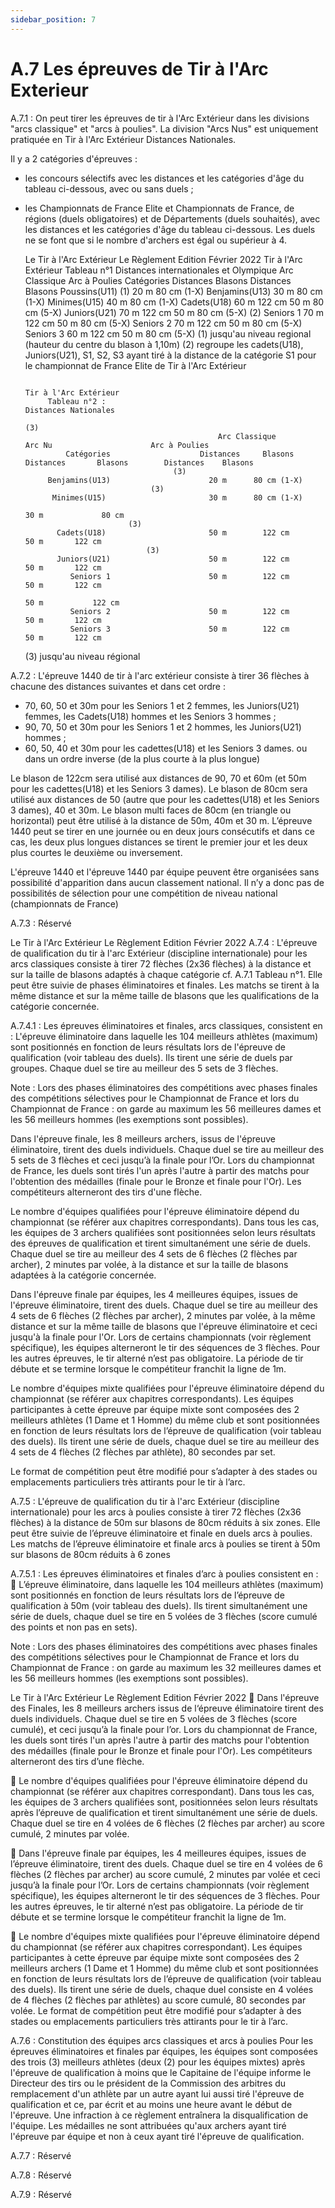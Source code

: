 ```yaml
---
sidebar_position: 7
---
```


# A.7 Les épreuves de Tir à l'Arc Exterieur

A.7.1 : On peut tirer les épreuves de tir à l'Arc Extérieur dans les divisions "arcs classique" et "arcs à
poulies". La division "Arcs Nus" est uniquement pratiquée en Tir à l'Arc Extérieur Distances Nationales.

Il y a 2 catégories d'épreuves :

- les concours sélectifs avec les distances et les catégories d'âge du tableau ci-dessous, avec ou sans duels ;
- les Championnats de France Elite et Championnats de France, de régions (duels obligatoires) et de
  Départements (duels souhaités), avec les distances et les catégories d'âge du tableau ci-dessous. Les duels
  ne se font que si le nombre d'archers est égal ou supérieur à 4.

  Le Tir à l'Arc Extérieur Le Règlement Edition Février 2022
  Tir à l'Arc Extérieur
  Tableau n°1 Distances internationales et Olympique
  Arc Classique Arc à Poulies
  Catégories Distances Blasons Distances Blasons
  Poussins(U11) (1) 20 m 80 cm (1-X)
  Benjamins(U13) 30 m 80 cm (1-X)
  Minimes(U15) 40 m 80 cm (1-X)
  Cadets(U18) 60 m 122 cm 50 m 80 cm (5-X)
  Juniors(U21) 70 m 122 cm 50 m 80 cm (5-X)
  (2)
  Seniors 1 70 m 122 cm 50 m 80 cm (5-X)
  Seniors 2 70 m 122 cm 50 m 80 cm (5-X)
  Seniors 3 60 m 122 cm 50 m 80 cm (5-X)
  (1) jusqu'au niveau regional (hauteur du centre du blason à 1,10m)
  (2) regroupe les cadets(U18), Juniors(U21), S1, S2, S3 ayant tiré à la distance de la
  catégorie S1 pour le championnat de France Elite de Tir à l'Arc Extérieur

                                                                        Tir à l'Arc Extérieur
           Tableau n°2 :                                               Distances Nationales
                                                                                       (3)
                                                 Arc Classique                Arc Nu                      Arc à Poulies
               Catégories                    Distances     Blasons     Distances       Blasons        Distances    Blasons
                                       (3)
           Benjamins(U13)                      20 m      80 cm (1-X)
                                  (3)
            Minimes(U15)                       30 m      80 cm (1-X)
                                                                         30 m             80 cm
                             (3)
             Cadets(U18)                       50 m        122 cm                                       50 m       122 cm
                                 (3)
             Juniors(U21)                      50 m        122 cm                                       50 m       122 cm
                Seniors 1                      50 m        122 cm                                       50 m       122 cm
                                                                         50 m           122 cm
                Seniors 2                      50 m        122 cm                                       50 m       122 cm
                Seniors 3                      50 m        122 cm                                       50 m       122 cm

  (3) jusqu'au niveau régional

A.7.2 : L'épreuve 1440 de tir à l'arc extérieur consiste à tirer 36 flèches à chacune des distances suivantes
et dans cet ordre :

- 70, 60, 50 et 30m pour les Seniors 1 et 2 femmes, les Juniors(U21) femmes, les Cadets(U18) hommes
  et les Seniors 3 hommes ;
- 90, 70, 50 et 30m pour les Seniors 1 et 2 hommes, les Juniors(U21) hommes ;
- 60, 50, 40 et 30m pour les cadettes(U18) et les Seniors 3 dames.
  ou dans un ordre inverse (de la plus courte à la plus longue)

Le blason de 122cm sera utilisé aux distances de 90, 70 et 60m (et 50m pour les cadettes(U18) et les
Seniors 3 dames). Le blason de 80cm sera utilisé aux distances de 50 (autre que pour les cadettes(U18)
et les Seniors 3 dames), 40 et 30m. Le blason multi faces de 80cm (en triangle ou horizontal) peut être
utilisé à la distance de 50m, 40m et 30 m.
L’épreuve 1440 peut se tirer en une journée ou en deux jours consécutifs et dans ce cas, les deux plus
longues distances se tirent le premier jour et les deux plus courtes le deuxième ou inversement.

L'épreuve 1440 et l'épreuve 1440 par équipe peuvent être organisées sans possibilité d'apparition dans
aucun classement national. Il n’y a donc pas de possibilités de sélection pour une compétition de niveau national
(championnats de France)

A.7.3 : Réservé

Le Tir à l'Arc Extérieur Le Règlement Edition Février 2022
A.7.4 : L'épreuve de qualification du tir à l'arc Extérieur (discipline internationale) pour les arcs classiques
consiste à tirer 72 flèches (2x36 flèches) à la distance et sur la taille de blasons adaptés à chaque catégorie
cf. A.7.1 Tableau n°1. Elle peut être suivie de phases éliminatoires et finales. Les matchs se tirent à la même
distance et sur la même taille de blasons que les qualifications de la catégorie concernée.

A.7.4.1 : Les épreuves éliminatoires et finales, arcs classiques, consistent en :
L'épreuve éliminatoire dans laquelle les 104 meilleurs athlètes (maximum) sont positionnés en fonction de
leurs résultats lors de l'épreuve de qualification (voir tableau des duels). Ils tirent une série de duels par
groupes. Chaque duel se tire au meilleur des 5 sets de 3 flèches.

Note : Lors des phases éliminatoires des compétitions avec phases finales des compétitions sélectives
pour le Championnat de France et lors du Championnat de France : on garde au maximum les 56 meilleures
dames et les 56 meilleurs hommes (les exemptions sont possibles).

Dans l'épreuve finale, les 8 meilleurs archers, issus de l'épreuve éliminatoire, tirent des duels individuels.
Chaque duel se tire au meilleur des 5 sets de 3 flèches et ceci jusqu’à la finale pour l’Or. Lors du
championnat de France, les duels sont tirés l'un après l'autre à partir des matchs pour l'obtention des
médailles (finale pour le Bronze et finale pour l'Or). Les compétiteurs alterneront des tirs d'une flèche.

Le nombre d'équipes qualifiées pour l'épreuve éliminatoire dépend du championnat (se référer aux
chapitres correspondants). Dans tous les cas, les équipes de 3 archers qualifiées sont positionnées selon
leurs résultats des épreuves de qualification et tirent simultanément une série de duels. Chaque duel se
tire au meilleur des 4 sets de 6 flèches (2 flèches par archer), 2 minutes par volée, à la distance et sur la
taille de blasons adaptées à la catégorie concernée.

Dans l'épreuve finale par équipes, les 4 meilleures équipes, issues de l'épreuve éliminatoire, tirent des
duels. Chaque duel se tire au meilleur des 4 sets de 6 flèches (2 flèches par archer), 2 minutes par volée,
à la même distance et sur la même taille de blasons que l'épreuve éliminatoire et ceci jusqu'à la finale pour
l'Or. Lors de certains championnats (voir règlement spécifique), les équipes alterneront le tir des séquences
de 3 flèches. Pour les autres épreuves, le tir alterné n’est pas obligatoire. La période de tir débute et se
termine lorsque le compétiteur franchit la ligne de 1m.

Le nombre d'équipes mixte qualifiées pour l'épreuve éliminatoire dépend du championnat (se référer aux
chapitres correspondants). Les équipes participantes à cette épreuve par équipe mixte sont composées
des 2 meilleurs athlètes (1 Dame et 1 Homme) du même club et sont positionnées en fonction de leurs
résultats lors de l’épreuve de qualification (voir tableau des duels). Ils tirent une série de duels, chaque duel
se tire au meilleur des 4 sets de 4 flèches (2 flèches par athlète), 80 secondes par set.

Le format de compétition peut être modifié pour s’adapter à des stades ou emplacements particuliers très
attirants pour le tir à l’arc.

A.7.5 : L'épreuve de qualification du tir à l'arc Extérieur (discipline internationale) pour les arcs à poulies
consiste à tirer 72 flèches (2x36 flèches) à la distance de 50m sur blasons de 80cm réduits à six zones.
Elle peut être suivie de l’épreuve éliminatoire et finale en duels arcs à poulies.
Les matchs de l’épreuve éliminatoire et finale arcs à poulies se tirent à 50m sur blasons de 80cm réduits
à 6 zones

A.7.5.1 : Les épreuves éliminatoires et finales d’arc à poulies consistent en :
 L’épreuve éliminatoire, dans laquelle les 104 meilleurs athlètes (maximum) sont positionnés en
fonction de leurs résultats lors de l’épreuve de qualification à 50m (voir tableau des duels). Ils tirent
simultanément une série de duels, chaque duel se tire en 5 volées de 3 flèches (score cumulé des
points et non pas en sets).

Note : Lors des phases éliminatoires des compétitions avec phases finales des compétitions sélectives
pour le Championnat de France et lors du Championnat de France : on garde au maximum les 32 meilleures
dames et les 56 meilleurs hommes (les exemptions sont possibles).

Le Tir à l'Arc Extérieur Le Règlement Edition Février 2022
 Dans l'épreuve des Finales, les 8 meilleurs archers issus de l‘épreuve éliminatoire tirent des duels
individuels. Chaque duel se tire en 5 volées de 3 flèches (score cumulé), et ceci jusqu’à la finale pour
l’or. Lors du championnat de France, les duels sont tirés l'un après l'autre à partir des matchs pour
l'obtention des médailles (finale pour le Bronze et finale pour l'Or). Les compétiteurs alterneront des
tirs d’une flèche.

 Le nombre d'équipes qualifiées pour l'épreuve éliminatoire dépend du championnat (se référer
aux chapitres correspondant). Dans tous les cas, les équipes de 3 archers qualifiées sont,
positionnées selon leurs résultats après l’épreuve de qualification et tirent simultanément une série
de duels. Chaque duel se tire en 4 volées de 6 flèches (2 flèches par archer) au score cumulé, 2
minutes par volée.

 Dans l'épreuve finale par équipes, les 4 meilleures équipes, issues de l’épreuve éliminatoire, tirent
des duels. Chaque duel se tire en 4 volées de 6 flèches (2 flèches par archer) au score cumulé, 2
minutes par volée et ceci jusqu’à la finale pour l’Or. Lors de certains championnats (voir règlement
spécifique), les équipes alterneront le tir des séquences de 3 flèches. Pour les autres épreuves, le
tir alterné n’est pas obligatoire. La période de tir débute et se termine lorsque le compétiteur
franchit la ligne de 1m.

 Le nombre d'équipes mixte qualifiées pour l'épreuve éliminatoire dépend du championnat (se
référer aux chapitres correspondant). Les équipes participantes à cette épreuve par équipe mixte
sont composées des 2 meilleurs archers (1 Dame et 1 Homme) du même club et sont positionnées
en fonction de leurs résultats lors de l’épreuve de qualification (voir tableau des duels). Ils tirent une
série de duels, chaque duel consiste en 4 volées de 4 flèches (2 flèches par athlètes) au score
cumulé, 80 secondes par volée.
Le format de compétition peut être modifié pour s’adapter à des stades ou emplacements
particuliers très attirants pour le tir à l’arc.

A.7.6 : Constitution des équipes arcs classiques et arcs à poulies
Pour les épreuves éliminatoires et finales par équipes, les équipes sont composées des trois (3) meilleurs
athlètes (deux (2) pour les équipes mixtes) après l'épreuve de qualification à moins que le Capitaine de
l'équipe informe le Directeur des tirs ou le président de la Commission des arbitres du remplacement d'un
athlète par un autre ayant lui aussi tiré l'épreuve de qualification et ce, par écrit et au moins une heure
avant le début de l'épreuve. Une infraction à ce règlement entraînera la disqualification de l'équipe. Les
médailles ne sont attribuées qu'aux archers ayant tiré l'épreuve par équipe et non à ceux ayant tiré l'épreuve
de qualification.

A.7.7 : Réservé

A.7.8 : Réservé

A.7.9 : Réservé
